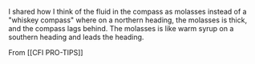 I shared how I think of the fluid in the 
compass as molasses instead of a "whiskey 
compass" where on a northern heading, the 
molasses is thick, and the compass lags behind. 
The molasses is like warm syrup on a southern 
heading and leads the heading.

From [[CFI PRO-TIPS]]